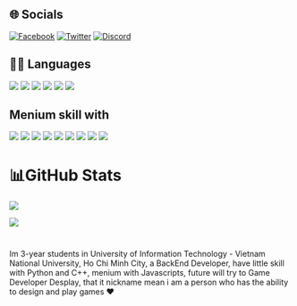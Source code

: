 ## 🌐 Socials

[![Facebook](https://img.shields.io/badge/Facebook-1877F2?style=for-the-badge&logo=facebook&logoColor=white)](https://www.facebook.com/desplay.shido/)
[![Twitter](https://img.shields.io/badge/Twitter-1DA1F2?style=for-the-badge&logo=twitter&logoColor=white)](https://twitter.com/desplayshido)
[![Discord](https://img.shields.io/badge/Discord-5865F2?style=for-the-badge&logo=discord&logoColor=white)](https://discord.com/users/964710375444590682)

## 👩‍💻 Languages
<img src="https://img.shields.io/badge/C%2B%2B-00599C?style=for-the-badge&logo=c%2B%2B&logoColor=white" />
<img src="https://img.shields.io/badge/JavaScript-323330?style=for-the-badge&logo=javascript&logoColor=F7DF1E" />
<img src="https://img.shields.io/badge/CSS3-1572B6?style=for-the-badge&logo=css3&logoColor=white" />
<img src="https://img.shields.io/badge/HTML5-E34F26?style=for-the-badge&logo=html5&logoColor=white" />
<img src="https://img.shields.io/badge/Pug-E3C29B?style=for-the-badge&logo=pug&logoColor=black" />
<img src="https://img.shields.io/badge/React_Native-20232A?style=for-the-badge&logo=react&logoColor=61DAFB" />

## Menium skill with
<img src="https://img.shields.io/badge/Node.js-339933?style=for-the-badge&logo=nodedotjs&logoColor=white" />
<img src="https://img.shields.io/badge/GraphQl-E10098?style=for-the-badge&logo=graphql&logoColor=white" />
<img src="https://img.shields.io/badge/Express.js-000000?style=for-the-badge&logo=express&logoColor=white" />
<img src="https://img.shields.io/badge/Expo-1B1F23?style=for-the-badge&logo=expo&logoColor=white" />
<img src="https://img.shields.io/badge/Bootstrap-563D7C?style=for-the-badge&logo=bootstrap&logoColor=white" />
<img src="https://img.shields.io/badge/jQuery-0769AD?style=for-the-badge&logo=jquery&logoColor=white" />
<img src="https://img.shields.io/badge/nestjs-E0234E?style=for-the-badge&logo=nestjs&logoColor=white" />
<img src="https://img.shields.io/badge/npm-CB3837?style=for-the-badge&logo=npm&logoColor=white" />
<img src="https://img.shields.io/badge/React-20232A?style=for-the-badge&logo=react&logoColor=61DAFB" />

# 📊GitHub Stats

![](https://github-readme-stats.vercel.app/api?username=Desplay&theme=github_dark&show_icons=true)

![](https://github-readme-stats.vercel.app/api/top-langs/?username=Desplay&theme=github_dark&hide_border=false&include_all_commits=false&count_private=false&layout=compact)

#
Im 3-year students in University of Information Technology - 
Vietnam National University, Ho Chi Minh City, a BackEnd Developer, have little skill with Python and C++, menium with Javascripts, future will try to Game Developer
Desplay, that it nickname mean i am a person who has the ability to design and play games ❤

<img src="" />
<img src="" />

